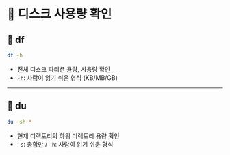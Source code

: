 # 💽 디스크 사용량 확인

## 📌 df

```bash
df -h
```

- 전체 디스크 파티션 용량, 사용량 확인
- `-h`: 사람이 읽기 쉬운 형식 (KB/MB/GB)

---

## 📌 du

```bash
du -sh *
```

- 현재 디렉토리의 하위 디렉토리 용량 확인
- `-s`: 총합만 / `-h`: 사람이 읽기 쉬운 형식